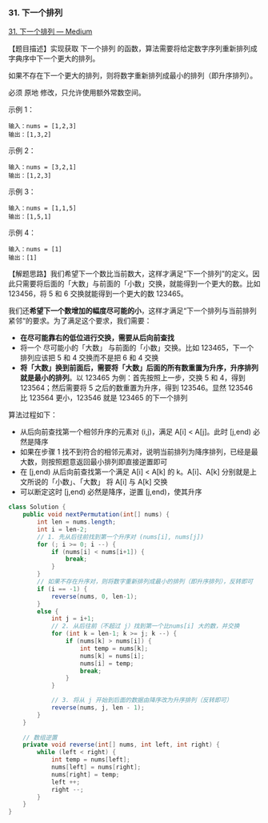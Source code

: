 ### 31. 下一个排列

[31. 下一个排列 — Medium](https://leetcode-cn.com/problems/next-permutation/)

【题目描述】实现获取 下一个排列 的函数，算法需要将给定数字序列重新排列成字典序中下一个更大的排列。

如果不存在下一个更大的排列，则将数字重新排列成最小的排列（即升序排列）。

必须 原地 修改，只允许使用额外常数空间。

示例 1：

```
输入：nums = [1,2,3]
输出：[1,3,2]
```


示例 2：

```
输入：nums = [3,2,1]
输出：[1,2,3]
```


示例 3：

```
输入：nums = [1,1,5]
输出：[1,5,1]
```


示例 4：

```
输入：nums = [1]
输出：[1]
```

【解题思路】我们希望下一个数比当前数大，这样才满足“下一个排列”的定义。因此只需要将后面的「大数」与前面的「小数」交换，就能得到一个更大的数。比如 123456，将 5 和 6 交换就能得到一个更大的数 123465。

我们还**希望下一个数增加的幅度尽可能的小**，这样才满足“下一个排列与当前排列紧邻“的要求。为了满足这个要求，我们需要：

- **在尽可能靠右的低位进行交换，需要从后向前查找**
- 将一个 尽可能小的「大数」 与前面的「小数」交换。比如 123465，下一个排列应该把 5 和 4 交换而不是把 6 和 4 交换
- **将「大数」换到前面后，需要将「大数」后面的所有数重置为升序，升序排列就是最小的排列**。以 123465 为例：首先按照上一步，交换 5 和 4，得到 123564；然后需要将 5 之后的数重置为升序，得到 123546。显然 123546 比 123564 更小，123546 就是 123465 的下一个排列

算法过程如下：

- 从后向前查找第一个相邻升序的元素对 (i,j)，满足 A[i] < A[j]。此时 [j,end) 必然是降序
- 如果在步骤 1 找不到符合的相邻元素对，说明当前排列为降序排列，已经是最大数，则按照题意返回最小排列即直接逆置即可
- 在 [j,end) 从后向前查找第一个满足 A[i] < A[k] 的 k。A[i]、A[k] 分别就是上文所说的「小数」、「大数」
  将 A[i] 与 A[k] 交换
- 可以断定这时 [j,end) 必然是降序，逆置 [j,end)，使其升序

```java
class Solution {
    public void nextPermutation(int[] nums) {
        int len = nums.length;
        int i = len-2;
        // 1. 先从后往前找到第一个升序对 (nums[i], nums[j])
        for (; i >= 0; i --) {
            if (nums[i] < nums[i+1]) {
                break;
            }
        }
        // 如果不存在升序对，则将数字重新排列成最小的排列（即升序排列），反转即可
        if (i == -1) {
            reverse(nums, 0, len-1);
        }
        else {
            int j = i+1;
            // 2. 从后往前（不超过 j）找到第一个比nums[i] 大的数，并交换
            for (int k = len-1; k >= j; k --) {
                if (nums[k] > nums[i]) {
                    int temp = nums[k];
                    nums[k] = nums[i];
                    nums[i] = temp;
                    break;
                }
            }

            // 3. 将从 j 开始到后面的数据由降序改为升序排列（反转即可）
            reverse(nums, j, len - 1);
        }
    }
    
    // 数组逆置
    private void reverse(int[] nums, int left, int right) {
        while (left < right) {
            int temp = nums[left];
            nums[left] = nums[right];
            nums[right] = temp;
            left ++;
            right --;
        }
    }
}
```